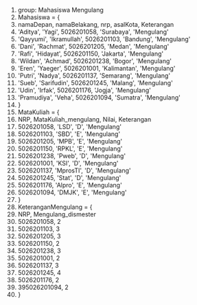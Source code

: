 1. group: Mahasiswa Mengulang
2. Mahasiswa = {
3. namaDepan, namaBelakang, nrp, asalKota, Keterangan
4. 'Aditya', 'Yagi', 5026201058, 'Surabaya', 'Mengulang'
5. 'Qayyumi', 'Ikramullah', 5026201103, 'Bandung', 'Mengulang'
6. 'Dani', 'Rachmat', 5026201205, 'Medan', 'Mengulang'
7. 'Rafi', 'Hidayat', 5026201150, 'Jakarta', 'Mengulang'
8. 'Wildan', 'Achmad', 5026201238, 'Bogor', 'Mengulang'
9. 'Eren', 'Yaeger', 5026201001, 'Kalimantan', 'Mengulang'
10. 'Putri', 'Nadya', 5026201137, 'Semarang', 'Mengulang'
11. 'Sueb', 'Sarifudin', 5026201245, 'Malang', 'Mengulang'
12. 'Udin', 'Irfak', 5026201176, 'Jogja', 'Mengulang'
13. 'Pramudiya', 'Veha', 5026201094, 'Sumatra', 'Mengulang'
14. }
15. MataKuliah = {
16. NRP, MataKuliah_mengulang, Nilai, Keterangan
17. 5026201058, 'LSD', 'D', 'Mengulang'
18. 5026201103, 'SBD', 'E', 'Mengulang'
19. 5026201205, 'MPB', 'E', 'Mengulang'
20. 5026201150, 'RPKL', 'E', 'Mengulang'
21. 5026201238, 'Pweb', 'D', 'Mengulang'
22. 5026201001, 'KSI', 'D', 'Mengulang'
23. 5026201137, 'MprosTI', 'D', 'Mengulang'
24. 5026201245, 'Stat', 'D', 'Mengulang'
25. 5026201176, 'Alpro', 'E', 'Mengulang'
26. 5026201094, 'DMJK', 'E', 'Mengulang'
27. }
28. KeteranganMengulang = {
29. NRP, Mengulang_dismester
30. 5026201058, 2
31. 5026201103, 3
32. 5026201205, 3
33. 5026201150, 2
34. 5026201238, 3
35. 5026201001, 2
36. 5026201137, 3
37. 5026201245, 4
38. 5026201176, 2
39. 395026201094, 2
40. }
